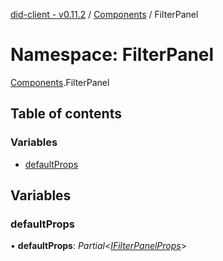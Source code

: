 [did-client - v0.11.2](../README.md) / [Components](components.md) / FilterPanel

# Namespace: FilterPanel

[Components](components.md).FilterPanel

## Table of contents

### Variables

- [defaultProps](components.filterpanel.md#defaultprops)

## Variables

### defaultProps

• **defaultProps**: *Partial*<[*IFilterPanelProps*](../interfaces/components.ifilterpanelprops.md)\>
